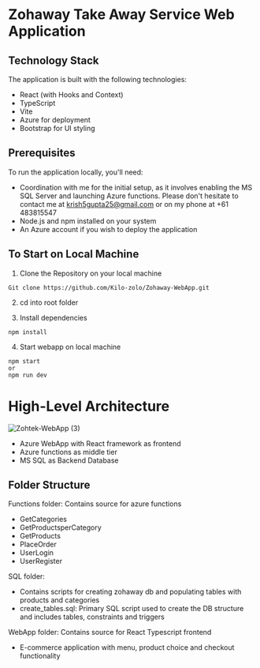# Zohaway Take Away Service Web Application #

## Technology Stack ##

The application is built with the following technologies:

- React (with Hooks and Context)
- TypeScript
- Vite
- Azure for deployment
- Bootstrap for UI styling

## Prerequisites ##

To run the application locally, you'll need:

- Coordination with me for the initial setup, as it involves enabling the MS SQL Server and launching Azure functions. Please don't hesitate to contact me at krish5gupta25@gmail.com or on my phone at +61 483815547
- Node.js and npm installed on your system
- An Azure account if you wish to deploy the application

## To Start on Local Machine ##
1. Clone the Repository on your local machine
```
Git clone https://github.com/Kilo-zolo/Zohaway-WebApp.git
```

2. cd into root folder

3. Install dependencies 

```
npm install
```

4. Start webapp on local machine

```
npm start
or
npm run dev
```

# High-Level Architecture #
![Zohtek-WebApp (3)](https://github.com/Kilo-zolo/Zohaway-WebApp/assets/49636909/166dc7bd-3f5e-4089-8a51-300032d57fe3)

- Azure WebApp with React framework as frontend
- Azure functions as middle tier
- MS SQL as Backend Database

## Folder Structure ##
Functions folder: Contains source for azure functions 
 - GetCategories
 - GetProductsperCategory
 - GetProducts
 - PlaceOrder
 - UserLogin
 - UserRegister

SQL folder: 
- Contains scripts for creating zohaway db and populating tables with products and categories
 - create_tables.sql: Primary SQL script used to create the DB structure and includes tables, constraints and triggers  

WebApp folder: Contains source for React Typescript frontend 
- E-commerce application with menu, product choice and checkout functionality



